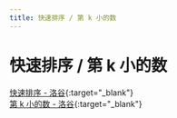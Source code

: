 ```yaml
---
title: 快速排序 / 第 k 小的数
---
```


# 快速排序 / 第 k 小的数

[快速排序 - 洛谷](https://www.luogu.com.cn/problem/P1177){:target="_blank"}  
[第 k 小的数 - 洛谷](https://www.luogu.com.cn/problem/P1923){:target="_blank"}